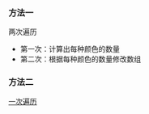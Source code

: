### 方法一

两次遍历

* 第一次：计算出每种颜色的数量
* 第二次：根据每种颜色的数量修改数组

### 方法二

[一次遍历](https://leetcode.com/problems/sort-colors/discuss/26474/Sharing-C++-solution-with-Good-Explanation)
